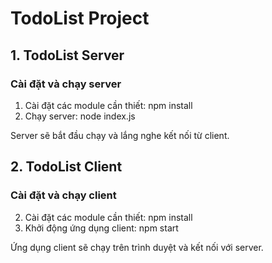 # TodoList Project

## 1. TodoList Server

### Cài đặt và chạy server

1. Cài đặt các module cần thiết: npm install
2. Chạy server: node index.js
   
Server sẽ bắt đầu chạy và lắng nghe kết nối từ client.

## 2. TodoList Client

### Cài đặt và chạy client
2. Cài đặt các module cần thiết: npm install
3. Khởi động ứng dụng client: npm start

Ứng dụng client sẽ chạy trên trình duyệt và kết nối với server.


